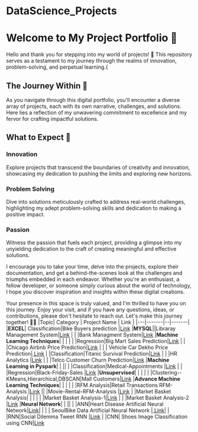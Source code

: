 # DataScience_Projects

# Welcome to My Project Portfolio 🚀

Hello and thank you for stepping into my world of projects! 🌟 This repository serves as a testament to my journey through the realms of innovation, problem-solving, and perpetual learning.{

## The Journey Within 🌌

As you navigate through this digital portfolio, you'll encounter a diverse array of projects, each with its own narrative, challenges, and solutions. Here lies a reflection of my unwavering commitment to excellence and my fervor for crafting impactful solutions.

## What to Expect 🚀

### Innovation
Explore projects that transcend the boundaries of creativity and innovation, showcasing my dedication to pushing the limits and exploring new horizons.

### Problem Solving
Dive into solutions meticulously crafted to address real-world challenges, highlighting my adept problem-solving skills and dedication to making a positive impact.

### Passion
Witness the passion that fuels each project, providing a glimpse into my unyielding dedication to the craft of creating meaningful and effective solutions.

I encourage you to take your time, delve into the projects, explore their documentation, and get a behind-the-scenes look at the challenges and triumphs embedded in each endeavor. Whether you're an enthusiast, a fellow developer, or someone simply curious about the world of technology, I hope you discover inspiration and insights within these digital creations.

Your presence in this space is truly valued, and I'm thrilled to have you on this journey. Enjoy your visit, and if you have any questions, ideas, or contributions, please don't hesitate to reach out. Let's make this journey together! 🚀✨
|Topic| Category | Project Name | Link |
|---|-------|--|-------|
|**EXCEL**| Classification|Bike Buyers prediction |[Link](https://github.com/ShravaniRajanelli/Bike-Buyer-Project-in-Excel)
|**MYSQL**||Libraray Management System|[Link](https://github.com/ShravaniRajanelli/Library-Management-system-MYSQL)
| | |Bank Managment System|[Link](https://github.com/ShravaniRajanelli/Bank-Managment-System)
|**Machine Learning Techniques**| | | |
| |Regression|Big Mart Sales Prediction|[Link](https://github.com/ShravaniRajanelli/Big-Mart-sales-Data-Set)
| | |Chicago Airbnb Price Prediction|[Link](https://github.com/ShravaniRajanelli/Project-Chicago-Airbnb)
| | | Vehicle Car Dekho Price Prediction|[ Link](https://github.com/ShravaniRajanelli/Vehicle-Car-Dekho)
| |Classification|Titanic Survival Prediction|[Link](https://github.com/ShravaniRajanelli/Project-on-Titanic-Survival-Prediction)
| | |HR Analytics |[Link](https://github.com/ShravaniRajanelli/HR-Analytics-Challenge)
| | |Telco Customer Churn Prediction|[Link](https://github.com/ShravaniRajanelli/Telco-Customer-Churn)
|**Machine Learning in Pyspark**| | ||
| |Classification|Medical-Appointments |[Link](https://github.com/ShravaniRajanelli/Medical-Appointments-Pyspark) |
| |Regression|Black-Friday-Sales |[Link](https://github.com/ShravaniRajanelli/Black-Friday-Sales-Pyspark)
|**Unsupervised**| | | |
| |Clustering--KMeans,Hierarchical,DBSCAN|Mall Customers|[Link](https://github.com/ShravaniRajanelli/Mall-Customers-data-set-Clustering)
|**Advance Machine Learning Techniques**| | | | 
| |RFM Analysis|Retail Transactions RFM-Analysis |[Link](https://github.com/ShravaniRajanelli/Retail-Transactions-RFM-Analysis)
|| |Movie-Rental-RFM-Analysis |[Link](https://github.com/ShravaniRajanelli/Movie-Rental-RFM-Analysis)
| |Market Basket Analysis| | |
| | |Market Basket Analysis-1|[Link](https://github.com/ShravaniRajanelli/Market-Basket-Analysis-1)
| | |Market Basket Analysis-2 |[Link](https://github.com/ShravaniRajanelli/Market-Basket-Analysis-2)
|**Neural Network**| | ||
| |ANN|Heart Disease Artificial Neural Network|[Link](https://github.com/ShravaniRajanelli/Heart-Disease-Artificial-Neural-Network)| 
| |  | SeoulBike Data Artificial Neural Network |[ Link](https://github.com/ShravaniRajanelli/SeoulBike-Data-Artificial-Neural-Network)|
| |RNN|Social Dilemma Tweet RNN |[Link](https://github.com/ShravaniRajanelli/Social-Dilemma-Tweet-RNN)
| |CNN| Shoes Image Classification using CNN|[Link](https://github.com/ShravaniRajanelli/Shoes-Image-Classification-using-CNN)
